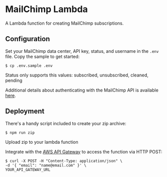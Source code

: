 # MailChimp Lambda

A Lambda function for creating MailChimp subscriptions.

##  Configuration

Set your MailChimp data center, API key, status, and username in the `.env` file. Copy the
sample to get started:

```
$ cp .env.sample .env
```
Status only supports this values: subscribed, unsubscribed, cleaned, pending

Additional details about authenticating with the MailChimp API is available [here](http://developer.mailchimp.com/documentation/mailchimp/guides/get-started-with-mailchimp-api-3/).

## Deployment

There's a handy script included to create your zip archive:

```
$ npm run zip
```

Upload zip to your lambda function

Integrate with the
[AWS API Gateway](http://docs.aws.amazon.com/lambda/latest/dg/gs-amazon-gateway-integration.html)
to access the function via HTTP POST:

```
$ curl -X POST -H "Content-Type: application/json" \
-d '{ "email": "name@email.com" }' \
YOUR_API_GATEWAY_URL
```
